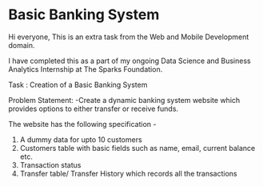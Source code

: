 # Basic Banking System

Hi everyone,
This is an extra task from the Web and Mobile Development domain.

I have completed this as a part of my ongoing Data Science and Business Analytics Internship at The Sparks Foundation.

Task : Creation of a Basic Banking System

Problem Statement:
-Create a dynamic banking system website which provides options to either transfer or receive funds.

The website has the following specification -
1. A dummy data for upto 10 customers
2. Customers table with basic fields such as name, email, current balance etc.
3. Transaction status
4. Transfer table/ Transfer History which records all the transactions

